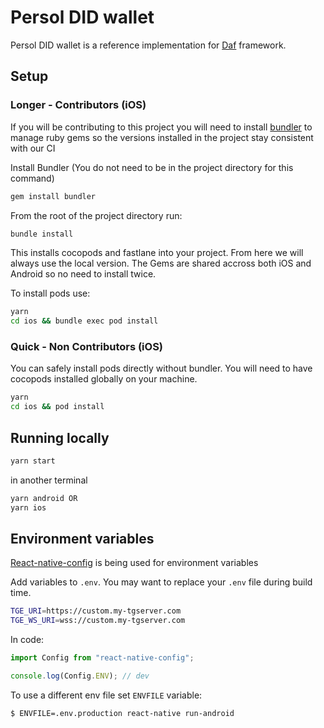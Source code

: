 # Persol DID wallet

Persol DID wallet is a reference implementation for [Daf](https://github.com/uport-project/daf) framework.

## Setup

### Longer - Contributors (iOS)

If you will be contributing to this project you will need to install [bundler](https://bundler.io/) to manage ruby gems so the versions installed in the project stay consistent with our CI

Install Bundler (You do not need to be in the project directory for this command)

```bash
gem install bundler
```

From the root of the project directory run:

```bash
bundle install
```

This installs cocopods and fastlane into your project. From here we will always use the local version. The Gems are shared accross both iOS and Android so no need to install twice.

To install pods use:

```bash
yarn
cd ios && bundle exec pod install
```

### Quick - Non Contributors (iOS)

You can safely install pods directly without bundler. You will need to have cocopods installed globally on your machine.

```bash
yarn
cd ios && pod install
```

## Running locally

```bash
yarn start
```

in another terminal

```bash
yarn android OR
yarn ios
```

## Environment variables

[React-native-config](https://github.com/luggit/react-native-config) is being used for environment variables

Add variables to `.env`. You may want to replace your `.env` file during build time.

```bash
TGE_URI=https://custom.my-tgserver.com
TGE_WS_URI=wss://custom.my-tgserver.com
```

In code:

```jsx
import Config from "react-native-config";

console.log(Config.ENV); // dev
```

To use a different env file set `ENVFILE` variable:

```bash
$ ENVFILE=.env.production react-native run-android
```
